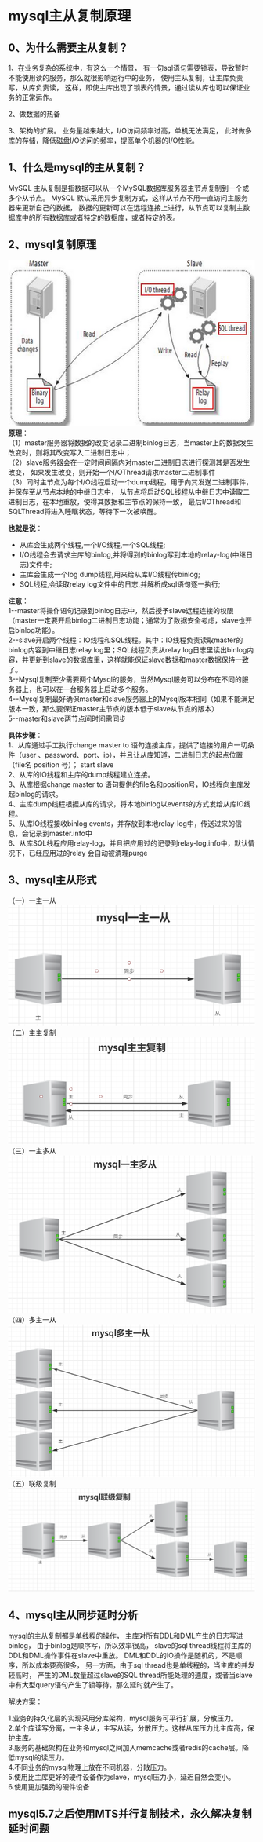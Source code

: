 # mysql主从复制原理

## 0、为什么需要主从复制？
1、在业务复杂的系统中，有这么一个情景，
有一句sql语句需要锁表，导致暂时不能使用读的服务，那么就很影响运行中的业务，
使用主从复制，让主库负责写，从库负责读，
这样，即使主库出现了锁表的情景，通过读从库也可以保证业务的正常运作。

2、做数据的热备

3、架构的扩展。
业务量越来越大，I/O访问频率过高，单机无法满足，
此时做多库的存储，降低磁盘I/O访问的频率，提高单个机器的I/O性能。

## 1、什么是mysql的主从复制？
MySQL 主从复制是指数据可以从一个MySQL数据库服务器主节点复制到一个或多个从节点。
MySQL 默认采用异步复制方式，这样从节点不用一直访问主服务器来更新自己的数据，
数据的更新可以在远程连接上进行，从节点可以复制主数据库中的所有数据库或者特定的数据库，或者特定的表。

## 2、mysql复制原理
![Alt](./img/主从原理.png)       
**原理**：    
​（1）master服务器将数据的改变记录二进制binlog日志，当master上的数据发生改变时，则将其改变写入二进制日志中；    
​（2）slave服务器会在一定时间间隔内对master二进制日志进行探测其是否发生改变，
如果发生改变，则开始一个I/OThread请求master二进制事件    
​（3）同时主节点为每个I/O线程启动一个dump线程，用于向其发送二进制事件，并保存至从节点本地的中继日志中，
从节点将启动SQL线程从中继日志中读取二进制日志，在本地重放，使得其数据和主节点的保持一致，
最后I/OThread和SQLThread将进入睡眠状态，等待下一次被唤醒。

**也就是说**：   
- 从库会生成两个线程,一个I/O线程,一个SQL线程;
- I/O线程会去请求主库的binlog,并将得到的binlog写到本地的relay-log(中继日志)文件中;
- 主库会生成一个log dump线程,用来给从库I/O线程传binlog;
- SQL线程,会读取relay log文件中的日志,并解析成sql语句逐一执行;

**注意**：    
1--master将操作语句记录到binlog日志中，然后授予slave远程连接的权限（master一定要开启binlog二进制日志功能；通常为了数据安全考虑，slave也开启binlog功能）。   
2--slave开启两个线程：IO线程和SQL线程。其中：IO线程负责读取master的binlog内容到中继日志relay log里；SQL线程负责从relay log日志里读出binlog内容，并更新到slave的数据库里，这样就能保证slave数据和master数据保持一致了。      
3--Mysql复制至少需要两个Mysql的服务，当然Mysql服务可以分布在不同的服务器上，也可以在一台服务器上启动多个服务。      
4--Mysql复制最好确保master和slave服务器上的Mysql版本相同（如果不能满足版本一致，那么要保证master主节点的版本低于slave从节点的版本）       
5--master和slave两节点间时间需同步    

**具体步骤**：     
1、从库通过手工执行change master to 语句连接主库，提供了连接的用户一切条件（user 、password、port、ip），并且让从库知道，二进制日志的起点位置（file名 position 号）； start slave       
2、从库的IO线程和主库的dump线程建立连接。     
3、从库根据change master to 语句提供的file名和position号，IO线程向主库发起binlog的请求。    
4、主库dump线程根据从库的请求，将本地binlog以events的方式发给从库IO线程。     
5、从库IO线程接收binlog events，并存放到本地relay-log中，传送过来的信息，会记录到master.info中     
6、从库SQL线程应用relay-log，并且把应用过的记录到relay-log.info中，默认情况下，已经应用过的relay 会自动被清理purge    

## 3、mysql主从形式

（一）一主一从   
![Alt](./img/一主一从.png)     
（二）主主复制       
![Alt](./img/主主复制.png)    
（三）一主多从    
![Alt](./img/一主多从.png)    
（四）多主一从    
![Alt](./img/多主一从.png)     
（五）联级复制    
![Alt](./img/联级复制.png)     

## 4、mysql主从同步延时分析

mysql的主从复制都是单线程的操作，
主库对所有DDL和DML产生的日志写进binlog，
由于binlog是顺序写，所以效率很高，
slave的sql thread线程将主库的DDL和DML操作事件在slave中重放。
DML和DDL的IO操作是随机的，不是顺序，所以成本要高很多，
另一方面，由于sql thread也是单线程的，当主库的并发较高时，
产生的DML数量超过slave的SQL thread所能处理的速度，或者当slave中有大型query语句产生了锁等待，那么延时就产生了。

​解决方案：

​1.业务的持久化层的实现采用分库架构，mysql服务可平行扩展，分散压力。       
​2.单个库读写分离，一主多从，主写从读，分散压力。这样从库压力比主库高，保护主库。      
​3.服务的基础架构在业务和mysql之间加入memcache或者redis的cache层。降低mysql的读压力。     
​4.不同业务的mysql物理上放在不同机器，分散压力。     
​5.使用比主库更好的硬件设备作为slave，mysql压力小，延迟自然会变小。    
​6.使用更加强劲的硬件设备    

## mysql5.7之后使用MTS并行复制技术，永久解决复制延时问题
